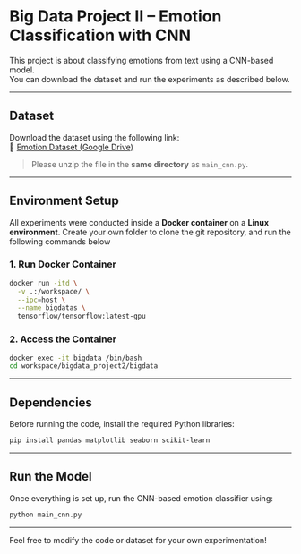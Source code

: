 # Big Data Project II – Emotion Classification with CNN

This project is about classifying emotions from text using a CNN-based model.  
You can download the dataset and run the experiments as described below.

---

## Dataset

Download the dataset using the following link:  
🔗 [Emotion Dataset (Google Drive)](https://drive.google.com/file/d/19QW_oHzMBhGOqbCIirahrduUgc4BxjRX/view?usp=drive_link)

> Please unzip the file in the **same directory** as `main_cnn.py`.

---

## Environment Setup

All experiments were conducted inside a **Docker container** on a **Linux environment**.
Create your own folder to clone the git repository, and run the following commands below

### 1. Run Docker Container

```bash
docker run -itd \
  -v .:/workspace/ \
  --ipc=host \
  --name bigdatas \
  tensorflow/tensorflow:latest-gpu
```

### 2. Access the Container

```bash
docker exec -it bigdata /bin/bash
cd workspace/bigdata_project2/bigdata
```

---

## Dependencies

Before running the code, install the required Python libraries:

```bash
pip install pandas matplotlib seaborn scikit-learn
```

---

## Run the Model

Once everything is set up, run the CNN-based emotion classifier using:

```bash
python main_cnn.py
```

---

Feel free to modify the code or dataset for your own experimentation!
